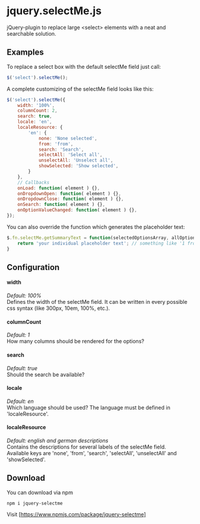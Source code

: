 # jquery.selectMe.js
jQuery-plugin to replace large &lt;select&gt; elements with a neat and searchable solution.

## Examples

To replace a select box with the default selectMe field just call:
```javascript
$('select').selectMe();
```

A complete customizing of the selectMe field looks like this:
```javascript
$('select').selectMe({
    width: '100%',
    columnCount: 2,
    search: true,
    locale: 'en',
    localeResource: { 
        'en': {
            none: 'None selected',
            from: 'from',
            search: 'Search',
            selectAll: 'Select all',
            unselectAll: 'Unselect all',
            showSelected: 'Show selected',
        } 
    },
    // Callbacks
    onLoad: function( element ) {},
    onDropdownOpen: function( element ) {},
    onDropdownClose: function( element ) {},
    onSearch: function( element ) {},
    onOptionValueChanged: function( element ) {},
});
```

You can also override the function which generates the placeholder text:
```javascript
$.fn.selectMe.getSummaryText = function(selectedOptionsArray, allOptionsCount, messageSource) {
    return 'your individual placeholder text'; // something like '1 from 10' or 'SelectedTextOne, SelectedTextTwo, ...'
}
```

## Configuration

#### width
*Default: 100%*  
Defines the width of the selectMe field. It can be written in every possible css syntax (like 300px, 10em, 100%, etc.).

#### columnCount
*Default: 1*  
How many columns should be rendered for the options?

#### search
*Default: true*  
Should the search be available?

#### locale
*Default: en*  
Which language should be used? The language must be defined in 'localeResource'.

#### localeResource
*Default: english and german descriptions*  
Contains the descriptions for several labels of the selectMe field.  
Available keys are 'none', 'from', 'search', 'selectAll', 'unselectAll' and 'showSelected'.

## Download
You can download via npm
```
npm i jquery-selectme
```
Visit [https://www.npmjs.com/package/jquery-selectme]
